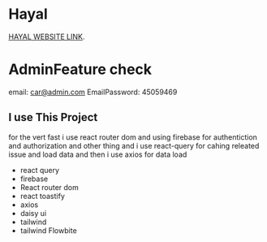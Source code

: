 # Hayal

[HAYAL WEBSITE LINK](https://hayal-dff96.web.app/).

# AdminFeature check 
email: car@admin.com
EmailPassword: 45059469

## I use This Project

for the vert fast i use react router dom and using firebase for authentiction and authorization and other thing and i use react-query for cahing releated issue and load data and then i use axios for data load

* react query
* firebase
* React router dom 
* react toastify
* axios 
* daisy ui 
* tailwind 
* tailwind Flowbite 

